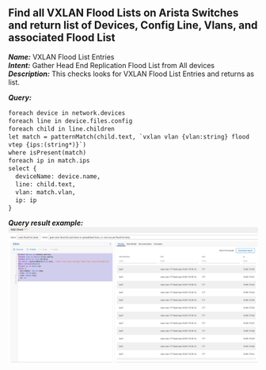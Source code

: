 ## Find all VXLAN Flood Lists on Arista Switches and return list of Devices, Config Line, Vlans, and associated Flood List

***Name:*** VXLAN Flood List Entries  
***Intent:*** Gather Head End Replication Flood List from All devices  
***Description:*** This checks looks for VXLAN Flood List Entries and returns as list.  

***Query:***
```
foreach device in network.devices
foreach line in device.files.config
foreach child in line.children
let match = patternMatch(child.text, `vxlan vlan {vlan:string} flood vtep {ips:(string*)}`)
where isPresent(match)
foreach ip in match.ips
select {
  deviceName: device.name,
  line: child.text,
  vlan: match.vlan,
  ip: ip
}
```
***Query result example:***
![In-App NQE Checks HER VXLAN List](/images/VXLAN-HER-Flood-sheet.png?width=800px&classes=shadow)
